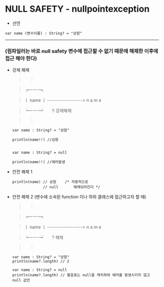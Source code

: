 # NULL SAFETY - nullpointexception

* 선언

```
var name (변수이름) : String? = "상원"
```

---

### (컴파일러는 바로 null safety 변수에 접근할 수 없기 때문에 해제한 이후에 접근 해야 한다)

* 강제 해제

  >>       

  >  ┍ㅡㅡㅡ┑

  > ㅣ name ㅣ  ------------------>  n a m e

  >  ┕ㅡㅡㅡ┙        !! 강제해제

  >>       

  ```
  var name : String? = "상원"

  println(name!!) //상원


  var name : String? = null

  println(name!!) //에러발생
  ```

* 안전 해제 1

  ```
  println(name) // 상원    /* 자동적으로
                // null       해제되어진다 */
  ```                

* 안전 해제 2 (변수에 소속된 function 이나 하위 클래스에 접근하고자 할 때)

  >>       

  >  ┍ㅡㅡㅡ┑

  > ㅣ name ㅣ  ------------------>  n a m e

  >  ┕ㅡㅡㅡ┙        ? 해제

  >>       

  ```
  var name : String? = "상원"
  println(name?.length) // 2
  
  var name : String? = null
  println(name?.length) // 물음표는 null을 캐치하여 에러를 발생시키지 않고 null 값만 

  ```
  
  
